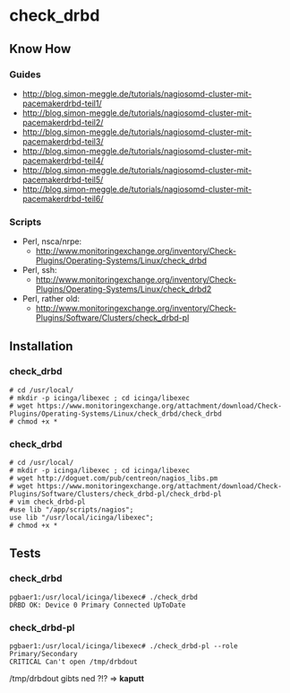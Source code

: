 # check_drbd

## Know How

### Guides

* http://blog.simon-meggle.de/tutorials/nagiosomd-cluster-mit-pacemakerdrbd-teil1/
* http://blog.simon-meggle.de/tutorials/nagiosomd-cluster-mit-pacemakerdrbd-teil2/
* http://blog.simon-meggle.de/tutorials/nagiosomd-cluster-mit-pacemakerdrbd-teil3/
* http://blog.simon-meggle.de/tutorials/nagiosomd-cluster-mit-pacemakerdrbd-teil4/
* http://blog.simon-meggle.de/tutorials/nagiosomd-cluster-mit-pacemakerdrbd-teil5/
* http://blog.simon-meggle.de/tutorials/nagiosomd-cluster-mit-pacemakerdrbd-teil6/

### Scripts
* Perl, nsca/nrpe:
  * http://www.monitoringexchange.org/inventory/Check-Plugins/Operating-Systems/Linux/check_drbd
* Perl, ssh:
  * http://www.monitoringexchange.org/inventory/Check-Plugins/Operating-Systems/Linux/check_drbd2
* Perl, rather old:
  * http://www.monitoringexchange.org/inventory/Check-Plugins/Software/Clusters/check_drbd-pl

## Installation

### check_drbd

```
# cd /usr/local/
# mkdir -p icinga/libexec ; cd icinga/libexec
# wget https://www.monitoringexchange.org/attachment/download/Check-Plugins/Operating-Systems/Linux/check_drbd/check_drbd
# chmod +x *
```

### check_drbd

```
# cd /usr/local/
# mkdir -p icinga/libexec ; cd icinga/libexec
# wget http://doguet.com/pub/centreon/nagios_libs.pm
# wget https://www.monitoringexchange.org/attachment/download/Check-Plugins/Software/Clusters/check_drbd-pl/check_drbd-pl
# vim check_drbd-pl
#use lib "/app/scripts/nagios";
use lib "/usr/local/icinga/libexec";
# chmod +x *
```

## Tests

### check_drbd

```
pgbaer1:/usr/local/icinga/libexec# ./check_drbd
DRBD OK: Device 0 Primary Connected UpToDate
```

### check_drbd-pl
```
pgbaer1:/usr/local/icinga/libexec# ./check_drbd-pl --role Primary/Secondary
CRITICAL Can't open /tmp/drbdout
```

/tmp/drbdout gibts ned ?!? => **kaputt**
